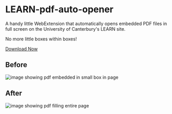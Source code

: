 # LEARN-pdf-auto-opener

A handy little WebExtension that automatically opens embedded PDF files in full screen on the University of Canterbury's LEARN site.

No more little boxes within boxes!

[Download Now](http://tfinlay.github.io/WebExtensions/LEARN_pdf_helper.html)

## Before

![image showing pdf embedded in small box in page](https://raw.githubusercontent.com/tfinlay/LEARN-pdf-auto-opener/main/before_screenshot.png)

## After

![image showing pdf filling entire page](https://raw.githubusercontent.com/tfinlay/LEARN-pdf-auto-opener/main/after_screenshot.png)
